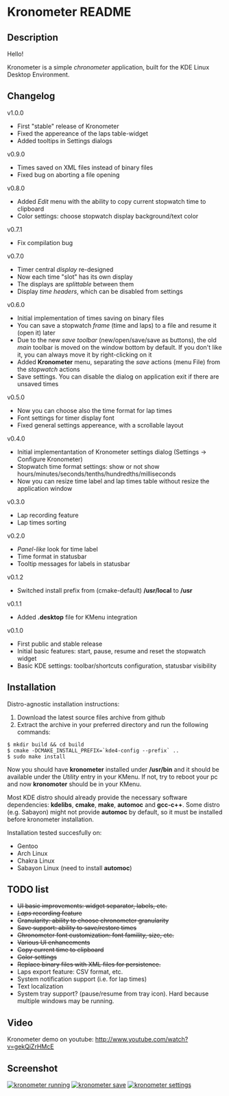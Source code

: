 Kronometer README
=================

Description
-----------
Hello!

Kronometer is a simple *chronometer* application, built for the KDE Linux Desktop Environment.

Changelog
---------
v1.0.0
* First "stable" release of Kronometer
* Fixed the appereance of the laps table-widget
* Added tooltips in Settings dialogs

v0.9.0
* Times saved on XML files instead of binary files
* Fixed bug on aborting a file opening

v0.8.0
* Added *Edit* menu with the ability to copy current stopwatch time to clipboard
* Color settings: choose stopwatch display background/text color

v0.7.1
* Fix compilation bug

v0.7.0
* Timer central *display* re-designed
* Now each time "slot" has its own display
* The displays are *splittable* between them
* Display *time headers*, which can be disabled from settings

v0.6.0
* Initial implementation of times saving on binary files
* You can save a stopwatch *frame* (time and laps) to a file and resume it (open it) later
* Due to the new *save toolbar* (new/open/save/save as buttons), the old *main* toolbar is moved on the window bottom by default. If you don't like it, you can always move it by right-clicking on it
* Added **Kronometer** menu, separating the *save* actions (menu File) from the *stopwatch* actions
* Save settings. You can disable the dialog on application exit if there are unsaved times

v0.5.0
* Now you can choose also the time format for lap times
* Font settings for timer display font
* Fixed general settings appereance, with a scrollable layout

v0.4.0
* Initial implementantation of Kronometer settings dialog (Settings -> Configure Kronometer)
* Stopwatch time format settings: show or not show hours/minutes/seconds/tenths/hundredths/milliseconds
* Now you can resize time label and lap times table without resize the application window

v0.3.0
* Lap recording feature
* Lap times sorting

v0.2.0
* *Panel-like* look for time label
* Time format in statusbar
* Tooltip messages for labels in statusbar

v0.1.2
* Switched install prefix from (cmake-default) **/usr/local** to **/usr**

v0.1.1
* Added **.desktop** file for KMenu integration

v0.1.0
* First public and stable release
* Initial basic features: start, pause, resume and reset the stopwatch widget
* Basic KDE settings: toolbar/shortcuts configuration, statusbar visibility

Installation
------------

Distro-agnostic installation instructions:

1. Download the latest source files archive from github
2. Extract the archive in your preferred directory and run the following commands:

```
$ mkdir build && cd build
$ cmake -DCMAKE_INSTALL_PREFIX=`kde4-config --prefix` ..
$ sudo make install
```

Now you should have **kronometer** installed under **/usr/bin** and it should be available under the *Utility* entry in your KMenu.
If not, try to reboot your pc and now **kronomoter** should be in your KMenu.

Most KDE distro should already provide the necessary software dependencies: **kdelibs**, **cmake**, **make**, **automoc** and **gcc-c++**.
Some distro (e.g. Sabayon) might not provide **automoc** by default, so it must be installed before kronometer installation.

Installation tested succesfully on:

* Gentoo
* Arch Linux
* Chakra Linux
* Sabayon Linux (need to install **automoc**)

TODO list
---------

* ~~UI basic improvements: widget separator, labels, etc.~~
* ~~*Laps* recording feature~~
* ~~Granularity: ability to choose chronometer granularity~~
* ~~Save support: ability to save/restore times~~
* ~~Chronometer font customization: font famility, size, etc.~~
* ~~Various UI enhancements~~
* ~~Copy current time to clipboard~~
* ~~Color settings~~
* ~~Replace binary files with XML files for persistence.~~
* Laps export feature: CSV format, etc.
* System notification support (i.e. for lap times)
* Text localization
* System tray support? (pause/resume from tray icon). Hard because multiple windows may be running.

Video
------
Kronometer demo on youtube: http://www.youtube.com/watch?v=gekQiZrHMcE

Screenshot
----------
<!-- old relative screenshot links
[![kronometer inactive](img/screen-v0.3.x/kronometer-inactive.png?raw=true)](img/screen-v0.3.x/kronometer-inactive.png?raw=true)
[![kronometer running](img/screen-v0.3.x/kronometer-running.png?raw=true)](img/screen-v0.3.x/kronometer-running.png?raw=true)
[![kronometer paused](img/screen-v0.3.x/kronometer-paused.png?raw=true)](img/screen-v0.3.x/kronometer-paused.png?raw=true)
[![kronometer paused](img/screen-v0.3.x/kronometer-laps.png?raw=true)](img/screen-v0.3.x/kronometer-laps.png?raw=true)
-->
[![kronometer running](http://abload.de/img/kronometer-runningwfsx4.png)](http://abload.de/img/kronometer-runningwfsx4.png)
[![kronometer save](http://abload.de/img/kronometer-saveeysub.png)](http://abload.de/img/kronometer-saveeysub.png)
[![kronometer settings](http://abload.de/img/kronometer-settingsh1sb0.png)](http://abload.de/img/kronometer-settingsh1sb0.png)


